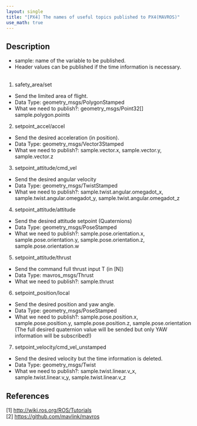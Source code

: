 ```yaml
---
layout: single
title: "[PX4] The names of useful topics published to PX4(MAVROS)"
use_math: true
---
```


## Description
* sample: name of the variable to be published. <br>
* Header values can be published if the time information is necessary. <br><br>
1. safety_area/set
* Send the limited area of flight.
* Data Type: geometry_msgs/PolygonStamped
* What we need to publish?: geometry_msgs/Point32[] sample.polygon.points
2. setpoint_accel/accel
* Send the desired acceleration (in position).
* Data Type: geometry_msgs/Vector3Stamped
* What we need to publish?: sample.vector.x, sample.vector.y, sample.vector.z
3. setpoint_attitude/cmd_vel
* Send the desired angular velocity 
* Data Type: geometry_msgs/TwistStamped
* What we need to publish?: sample.twist.angular.omegadot_x, sample.twist.angular.omegadot_y, sample.twist.angular.omegadot_z
4. setpoint_attitude/attitude
* Send the desired attitude setpoint (Quaternions)
* Data Type: geometry_msgs/PoseStamped
* What we need to publish?: sample.pose.orientation.x, sample.pose.orientation.y, sample.pose.orientation.z, sample.pose.orientation.w
5. setpoint_attitude/thrust 
* Send the command full thrust input T (in [N])
* Data Type: mavros_msgs/Thrust
* What we need to publish?: sample.thrust
6. setpoint_position/local
* Send the desired position and yaw angle.
* Data Type: geometry_msgs/PoseStamped
* What we need to publish?: sample.pose.position.x, sample.pose.position.y, sample.pose.position.z, sample.pose.orientation (The full desired quaternion value will be sended but only YAW information will be subscribed!) 
7. setpoint_velocity/cmd_vel_unstamped
* Send the desired velocity but the time information is deleted. 
* Data Type: geometry_msgs/Twist
* What we need to publish?: sample.twist.linear.v_x, sample.twist.linear.v_y, sample.twist.linear.v_z

## References
[1] <http://wiki.ros.org/ROS/Tutorials> <br>
[2] <https://github.com/mavlink/mavros> <br>
